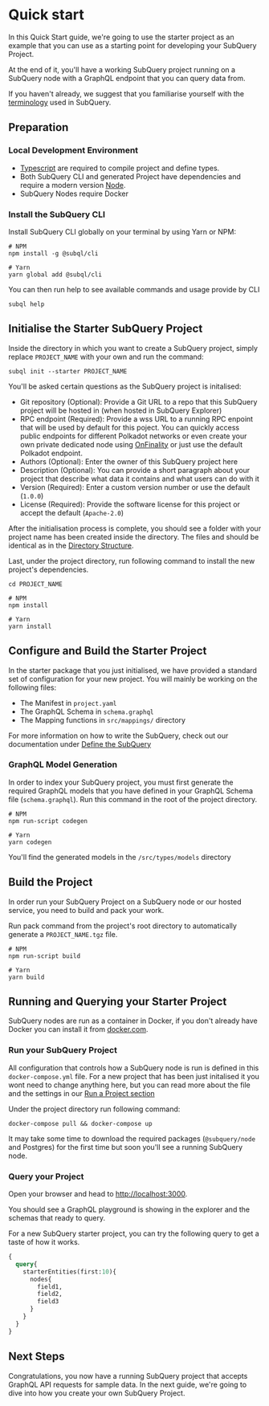 # Quick start

In this Quick Start guide, we're going to use the starter project as an example that you can use as a starting point for developing your SubQuery Project.

At the end of it, you'll have a working SubQuery project running on a SubQuery node with a GraphQL endpoint that you can query data from.

If you haven't already, we suggest that you familiarise yourself with the [terminology](../#terminology) used in SubQuery.

## Preparation

### Local Development Environment

- [Typescript](https://www.typescriptlang.org/) are required to compile project and define types.  
- Both SubQuery CLI and generated Project have dependencies and require a modern version [Node](https://nodejs.org/en/).
- SubQuery Nodes require Docker
     

### Install the SubQuery CLI

Install SubQuery CLI globally on your terminal by using Yarn or NPM:
```
# NPM
npm install -g @subql/cli

# Yarn
yarn global add @subql/cli
```

You can then run help to see available commands and usage provide by CLI
```
subql help
```

## Initialise the Starter SubQuery Project

Inside the directory in which you want to create a SubQuery project, simply replace `PROJECT_NAME` with your own and run the command:
```
subql init --starter PROJECT_NAME
```
You'll be asked certain questions as the SubQuery project is initalised:
- Git repository (Optional): Provide a Git URL to a repo that this SubQuery project will be hosted in (when hosted in SubQuery Explorer)
- RPC endpoint (Required): Provide a wss URL to a running RPC enpoint that will be used by default for this poject. You can quickly access public endpoints for different Polkadot networks or even create your own private dedicated node using [OnFinality](https://app.onfinality.io) or just use the default Polkadot endpoint.
- Authors (Optional): Enter the owner of this SubQuery project here
- Description (Optional): You can provide a short paragraph about your project that describe what data it contains and what users can do with it
- Version (Required): Enter a custom version number or use the default (`1.0.0`)
- License (Required): Provide the software license for this project or accept the default (`Apache-2.0`)

After the initialisation process is complete, you should see a folder with your project name has been created inside the directory. The files and  should be identical as in the [Directory Structure](/create/directory_structure).

Last, under the project directory, run following command to install the new project's dependencies.
```
cd PROJECT_NAME

# NPM
npm install

# Yarn
yarn install
```

## Configure and Build the Starter Project

In the starter package that you just initialised, we have provided a standard set of  configuration for your new project. You will mainly be working on the following files:
- The Manifest in `project.yaml`
- The GraphQL Schema in `schema.graphql`
- The Mapping functions in `src/mappings/` directory

For more information on how to write the SubQuery, check out our documentation under [Define the SubQuery](/create/define_a_subquery) 

### GraphQL Model Generation

In order to index your SubQuery project, you must first generate the required GraphQL models that you have defined in your GraphQL Schema file (`schema.graphql`). Run this command in the root of the project directory.
````
# NPM 
npm run-script codegen

# Yarn
yarn codegen
````

You'll find the generated models in the `/src/types/models` directory

## Build the Project

In order run your SubQuery Project on a SubQuery node or our hosted service, you need to build and pack your work.

Run pack command from the project's root directory to automatically generate a `PROJECT_NAME.tgz` file.

```
# NPM
npm run-script build

# Yarn
yarn build
```

## Running and Querying your Starter Project

SubQuery nodes are run as a container in Docker, if you don't already have Docker you can install it from [docker.com](https://docs.docker.com/get-docker/).

### Run your SubQuery Project

All configuration that controls how a SubQuery node is run is defined in this `docker-compose.yml` file. For a new project that has been just initalised it you wont need to change anything here, but you can read more about the file and the settings in our [Run a Project section](./run/indexing_query)

Under the project directory run following command:
```
docker-compose pull && docker-compose up
```
It may take some time to download the required packages (`@subquery/node` and Postgres) for the first time but soon you'll see a running SubQuery node.

### Query your Project

Open your browser and head to [http://localhost:3000](http://localhost:3000).

You should see a GraphQL playground is showing in the explorer and the schemas that ready to query.

For a new SubQuery starter project, you can try the following query to get a taste of how it works.

````graphql
{
  query{
    starterEntities(first:10){
      nodes{
        field1,
        field2,
        field3
      }
    }
  }
}
````

## Next Steps

Congratulations, you now have a running SubQuery project that accepts GraphQL API requests for sample data. In the next guide, we're going to dive into how you create your own SubQuery Project. 
